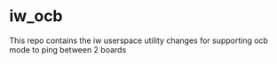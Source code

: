# iw_ocb
This repo contains the iw userspace utility changes for supporting ocb mode to ping between 2 boards
